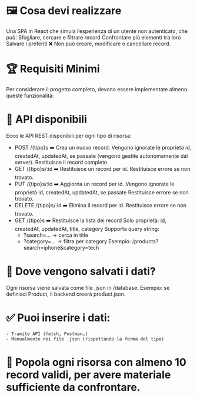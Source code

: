 # 🖼️ Cosa devi realizzare
Una SPA in React che simula l’esperienza di un utente non autenticato, che può:
  Sfogliare, cercare e filtrare record
  Confrontare più elementi tra loro
  Salvare i preferiti
  ❌ Non può creare, modificare o cancellare record.

# 🏆 Requisiti Minimi
Per considerare il progetto completo, devono essere implementate almeno queste funzionalità:
  <!--todo - Gestione di una risorsa definita in types.ts -->
  <!--todo - Lista dei record, che mostra solo le proprietà principali title e category, e include: -->
  <!--todo - Barra di ricerca per cercare nei titoli (title) -->
  <!--todo - Filtro per categoria (category) -->
  <!--todo - Ordinamento alfabetico per title o category (A-Z e Z-A) -->
  <!--todo - Pagina di dettaglio per ogni record, con visualizzazione estesa delle sue proprietà (es. price, description, brand, ecc.) -->
  <!--todo - Comparatore di 2 record, visualizzati affiancati per confrontarne le caratteristiche.  -->
  <!--todo - È libera la modalità di selezione: puoi permettere all’utente di aggiungere record al comparatore direttamente dalla lista, dalla pagina di dettaglio, oppure usare un menu a tendina, checkbox o qualsiasi altro sistema. -->
  <!--todo L’importante è che l’utente possa scegliere 2 record qualsiasi e confrontarli in modo chiaro. -->
  <!--todo - Sistema di preferiti, sempre accessibile e aggiornabile in qualsiasi momento -->
  <!--todo - I preferiti devono essere consultabili in ogni sezione dell’app (es. tramite una sezione dedicata, un’icona fissa, o una sidebar) -->

# 🔧 API disponibili
Ecco le API REST disponibili per ogni tipo di risorsa:
  - POST /{tipo}s ➡️ Crea un nuovo record. Vengono ignorate le proprietà id, createdAt, updatedAt, se passate (vengono gestite autonomamente dal server). Restituisce il record completo.
  - GET /{tipo}s/:id ➡️ Restituisce un record per id. Restituisce errore se non trovato.
  - PUT /{tipo}s/:id ➡️ Aggiorna un record per id. Vengono ignorate le proprietà id, createdAt, updatedAt, se passate Restituisce errore se non trovato.
  - DELETE /{tipo}s/:id ➡️ Elimina il record per id. Restituisce errore se non trovato.
  - GET /{tipo}s ➡️ Restituisce la lista dei record Solo proprietà: id, createdAt, updatedAt, title, category Supporta query string:
      - ?search=... → cerca in title
      - ?category=... → filtra per category
    Esempio: /products?search=iphone&category=tech

# 🔧 Dove vengono salvati i dati?
Ogni risorsa viene salvata come file .json in /database.
Esempio: se definisci Product, il backend creerà product.json.

# ✅ Puoi inserire i dati:
    - Tramite API (fetch, Postman…)
    - Manualmente nei file .json (rispettando la forma del tipo)
# 📌 Popola ogni risorsa con almeno 10 record validi, per avere materiale sufficiente da confrontare.